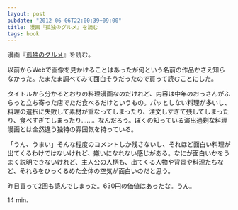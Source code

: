 ```yaml
---
layout: post
pubdate: "2012-06-06T22:00:39+09:00"
title: 漫画『孤独のグルメ』を読む
tags: book
---
```

漫画『[孤独のグルメ](http://amazon.jp/o/ASIN/459402856X/bouzuya-22)』を読む。

以前からWebで画像を見かけることはあったが何という名前の作品かさえ知らなかった。たまたま調べてみて面白そうだったので買って読むことにした。

タイトルから分かるとおりの料理漫画なのだけれど、内容は中年のおっさんがふらっと立ち寄った店でただ食べるだけというもの。パッとしない料理が多いし、料理の選択に失敗して素材が重なってしまったり、注文しすぎて残してしまったり、食べすぎてしまったり……。なんだろう。ぼくの知っている演出過剰な料理漫画とは全然違う独特の雰囲気を持っている。

「うん、うまい」そんな程度のコメントしか残さないし、それほど面白い料理が出てくるわけではないけれど、嫌いになれない感じがある。なにが面白いかをうまく説明できないけれど、主人公の人柄も、出てくる人物や背景や料理たちなど、それらをひっくるめた全体の空気が面白いのだと思う。

昨日買って2回も読んでしまった。630円の価値はあったな。うん。

14 min.
